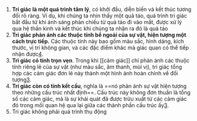 1. **Tri giác là một quá trình tâm lý**, có khởi đầu, diễn biến và kết thúc tương đối rõ ràng. Ví dụ, khi chúng ta nhìn thấy một quả táo, quá trình tri giác bắt đầu từ khi ánh sáng phản chiếu từ quả táo đi vào mắt, được xử lý qua hệ thần kinh và kết thúc khi chúng ta nhận ra đó là quả táo
2. **Tri giác phản ánh các thuộc tính bề ngoài của sự vật, hiện tượng một cách trực tiếp.** Các thuộc tính này bao gồm màu sắc, hình dáng, kích thước, vị trí không gian, và các đặc điểm khác mà giác quan có thể tiếp nhận được[4](https://123docz.net/trich-doan/631948-qua-trinh-tri-giac.htm).
3. **Tri giác có tính trọn vẹn**. Trong khi [[cảm giác]] chỉ phản ánh các thuộc tính riêng lẻ của sự vật (như màu sắc, âm thanh, mùi vị), tri giác tổng hợp các cảm giác đơn lẻ này thành một hình ảnh hoàn chỉnh về đối tượng[3](https://www.studocu.vn/vn/document/dai-hoc-ton-duc-thang/triet-hoc/123doc-tieu-luan-ve-tri-giac-tam-ly-hoc-dai-cuong-tri-giac-va-ung-dung-cua-tri-giac/22428569). 
4. **Tri giác còn có tính kết cấu**, nghĩa là ==nó phản ánh sự vật hiện tượng theo những cấu trúc nhất định==. Cấu trúc này không đơn thuần là tổng số các cảm giác, mà là sự khái quát đã được trừu xuất từ các cảm giác đó trong mối quan hệ qua lại giữa các thành phần cấu trúc ấy[3](https://www.studocu.vn/vn/document/dai-hoc-ton-duc-thang/triet-hoc/123doc-tieu-luan-ve-tri-giac-tam-ly-hoc-dai-cuong-tri-giac-va-ung-dung-cua-tri-giac/22428569).
5. Tri giác không phải quá trình thụ động
